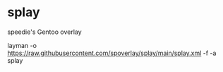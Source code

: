 # splay
speedie's Gentoo overlay

layman -o https://raw.githubusercontent.com/spoverlay/splay/main/splay.xml -f -a splay
